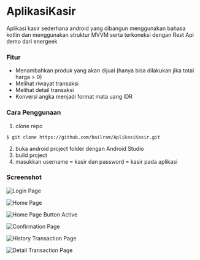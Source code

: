# AplikasiKasir
Aplikasi kasir sederhana android yang dibangun menggunakan bahasa kotlin dan menggunakan struktur MVVM serta terkoneksi dengan Rest Api demo dari energeek

### Fitur
- Menambahkan produk yang akan dijual (hanya bisa dilakukan jika total harga > 0)
- Melihat riwayat transaksi
- Melihat detail transaksi
- Konversi angka menjadi format mata uang IDR

### Cara Penggunaan
1. clone repo
```
$ git clone https://github.com/bailram/AplikasiKasir.git
```
2. buka android project folder dengan Android Studio
3. build project
4. masukkan username = kasir dan password = kasir pada aplikasi

### Screenshot
![Login Page](screenshot/Screenshot1.jpg)

![Home Page](screenshot/Screenshot2.jpg)

![Home Page Button Active](screenshot/Screenshot3.jpg)

![Confirmation Page](screenshot/Screenshot4.jpg)

![History Transaction Page](screenshot/Screenshot5.jpg)

![Detail Transaction Page](screenshot/Screenshot6.jpg)

